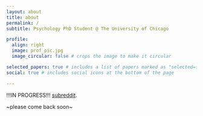 ```yaml
---
layout: about
title: about
permalink: /
subtitle: Psychology PhD Student @ The University of Chicago

profile:
  align: right
  image: prof_pic.jpg
  image_circular: false # crops the image to make it circular

selected_papers: true # includes a list of papers marked as "selected={true}"
social: true # includes social icons at the bottom of the page

---
```


!!!IN PROGRESS!!! [subreddit](http://XXXXXXXXXX.com). 

~please come back soon~  
